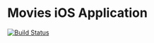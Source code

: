 # Movies iOS Application

[![Build Status](https://travis-ci.com/LearnWithTung/MoviesApplication.svg?branch=master)](https://travis-ci.com/LearnWithTung/MoviesApplication)
